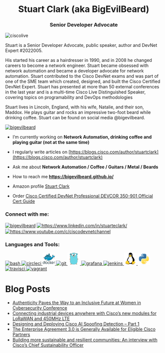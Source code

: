<h1 align="center">Stuart Clark (aka BigEvilBeard)</h1>
<h3 align="center">Senior Developer Advocate</h3>


![ciscolive](./images/cisco_live_stage.png)

Stuart is a Senior Developer Advocate, public speaker, author and DevNet Expert #2022005.

His started his career as a hairdresser in 1990, and in 2008 he changed careers to become a network engineer. Stuart became obsessed with network automation and became a developer advocate for network automation. Stuart contributed to the Cisco DevNet exams and was part of one of the SME team which created, designed, and built the Cisco Certified DevNet Expert. Stuart has presented at more than 50 external conferences in the last year and is a multi-time Cisco Live Distinguished Speaker, covering topics on programability and DevOps methodologies

Stuart lives in Lincoln, England, with his wife, Natalie, and their son, Maddox. He plays guitar and rocks an impressive two-foot beard while drinking coffee. Stuart can be found on social media @bigevilbeard.


<p align="left"> <a href="https://twitter.com/bigevilbeard" target="blank"><img src="https://img.shields.io/twitter/follow/bigevilbeard?logo=twitter&style=for-the-badge" alt="bigevilbeard" /></a> </p>

- I’m currently working on **Network Automation, drinking coffee and playing guitar (not at the same time)**

-  I regularly write articles on [https://blogs.cisco.com/author/stuartclark](https://blogs.cisco.com/author/stuartclark)

- Ask me about **Network Automation / Coffee / Guitars / Metal / Beards**

- How to reach me **https://bigevilbeard.github.io/**

- Amazon profile [Stuart Clark](https://www.amazon.com/~/e/B0B9YQN9CF)


- Order [Cisco Certified DevNet Professional DEVCOR 350-901 Official Cert Guide](https://www.ciscopress.com/store/cisco-certified-devnet-professional-devcor-350-901-9780137370443) 



<h3 align="left">Connect with me:</h3>
<p align="left">
<a href="https://twitter.com/bigevilbeard" target="blank"><img align="center" src="https://raw.githubusercontent.com/rahuldkjain/github-profile-readme-generator/master/src/images/icons/Social/twitter.svg" alt="bigevilbeard" height="30" width="40" /></a>
<a href="https://www.linkedin.com/in/stuarteclark/" target="blank"><img align="center" src="https://raw.githubusercontent.com/rahuldkjain/github-profile-readme-generator/master/src/images/icons/Social/linked-in-alt.svg" alt="https://www.linkedin.com/in/stuarteclark/" height="30" width="40" /></a>
<a href="https://www.youtube.com/c/ciscodevnetchannel" target="blank"><img align="center" src="https://raw.githubusercontent.com/rahuldkjain/github-profile-readme-generator/master/src/images/icons/Social/youtube.svg" alt="https://www.youtube.com/c/ciscodevnetchannel" height="30" width="40" /></a>
</p>

<h3 align="left">Languages and Tools:</h3>
<p align="left"> <a href="https://www.gnu.org/software/bash/" target="_blank" rel="noreferrer"> <img src="https://www.vectorlogo.zone/logos/gnu_bash/gnu_bash-icon.svg" alt="bash" width="40" height="40"/> </a> <a href="https://circleci.com" target="_blank" rel="noreferrer"> <img src="https://www.vectorlogo.zone/logos/circleci/circleci-icon.svg" alt="circleci" width="40" height="40"/> </a> <a href="https://www.docker.com/" target="_blank" rel="noreferrer"> <img src="https://raw.githubusercontent.com/devicons/devicon/master/icons/docker/docker-original-wordmark.svg" alt="docker" width="40" height="40"/> </a> <a href="https://git-scm.com/" target="_blank" rel="noreferrer"> <img src="https://www.vectorlogo.zone/logos/git-scm/git-scm-icon.svg" alt="git" width="40" height="40"/> </a> <a href="https://golang.org" target="_blank" rel="noreferrer"> <img src="https://raw.githubusercontent.com/devicons/devicon/master/icons/go/go-original.svg" alt="go" width="40" height="40"/> </a> <a href="https://grafana.com" target="_blank" rel="noreferrer"> <img src="https://www.vectorlogo.zone/logos/grafana/grafana-icon.svg" alt="grafana" width="40" height="40"/> </a> <a href="https://www.jenkins.io" target="_blank" rel="noreferrer"> <img src="https://www.vectorlogo.zone/logos/jenkins/jenkins-icon.svg" alt="jenkins" width="40" height="40"/> </a> <a href="https://www.linux.org/" target="_blank" rel="noreferrer"> <img src="https://raw.githubusercontent.com/devicons/devicon/master/icons/linux/linux-original.svg" alt="linux" width="40" height="40"/> </a> <a href="https://www.python.org" target="_blank" rel="noreferrer"> <img src="https://raw.githubusercontent.com/devicons/devicon/master/icons/python/python-original.svg" alt="python" width="40" height="40"/> </a> <a href="https://travis-ci.org" target="_blank" rel="noreferrer"> <img src="https://www.vectorlogo.zone/logos/travis-ci/travis-ci-icon.svg" alt="travisci" width="40" height="40"/> </a> <a href="https://www.vagrantup.com/" target="_blank" rel="noreferrer"> <img src="https://www.vectorlogo.zone/logos/vagrantup/vagrantup-icon.svg" alt="vagrant" width="40" height="40"/> </a> </p>


# Blog Posts
<!-- BLOG-POST-LIST:START -->
- [Authenticity Paves the Way to an Inclusive Future at Women in Cybersecurity Conference](https://feedpress.me/link/23532/15999852/authenticity-paves-the-way-to-an-inclusive-future-at-women-in-cybersecurity-conference)
- [Connecting industrial devices anywhere with Cisco’s new modules for LoRaWAN and 450MHz LTE](https://feedpress.me/link/23532/15999748/connecting-industrial-devices-anywhere-with-ciscos-new-modules-for-lorawan-and-450mhz-lte)
- [Designing and Deploying Cisco AI Spoofing Detection – Part 1](https://feedpress.me/link/23532/15999718/designing-and-deploying-cisco-ai-spoofing-detection-part-1)
- [The Enterprise Agreement 3.0 is Generally Available for Eligible Cisco Partners](https://feedpress.me/link/23532/15999670/the-enterprise-agreement-3-0-is-generally-available-for-eligible-cisco-partners)
- [Building more sustainable and resilient communities: An interview with Cisco’s Chief Sustainability Officer](https://feedpress.me/link/23532/15999416/building-more-sustainable-and-resilient-communities-an-interview-with-ciscos-chief-sustainability-officer)
<!-- BLOG-POST-LIST:END --> 
